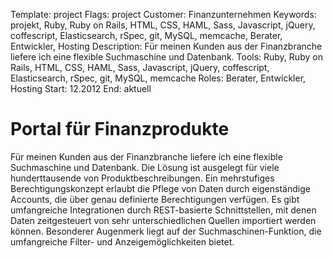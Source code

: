 Template: project
Flags: project
Customer: Finanzunternehmen
Keywords: projekt, Ruby, Ruby on Rails, HTML, CSS, HAML, Sass, Javascript, jQuery, coffescript, Elasticsearch, rSpec, git, MySQL, memcache, Berater, Entwickler, Hosting
Description: Für meinen Kunden aus der Finanzbranche liefere ich eine flexible Suchmaschine und Datenbank.
Tools: Ruby, Ruby on Rails, HTML, CSS, HAML, Sass, Javascript, jQuery, coffescript, Elasticsearch, rSpec, git, MySQL, memcache
Roles: Berater, Entwickler, Hosting
Start: 12.2012
End: aktuell

# Portal für Finanzprodukte

Für meinen Kunden aus der Finanzbranche liefere ich eine flexible Suchmaschine und Datenbank. Die Lösung ist ausgelegt für viele hunderttausende von Produktbeschreibungen. Ein mehrstufiges Berechtigungskonzept erlaubt die Pflege von Daten durch eigenständige Accounts, die über genau definierte Berechtigungen verfügen. Es gibt umfangreiche Integrationen durch REST-basierte Schnittstellen, mit denen Daten zeitgesteuert von sehr unterschiedlichen Quellen importiert werden können. Besonderer Augenmerk liegt auf der Suchmaschinen-Funktion, die umfangreiche Filter- und Anzeigemöglichkeiten bietet.


